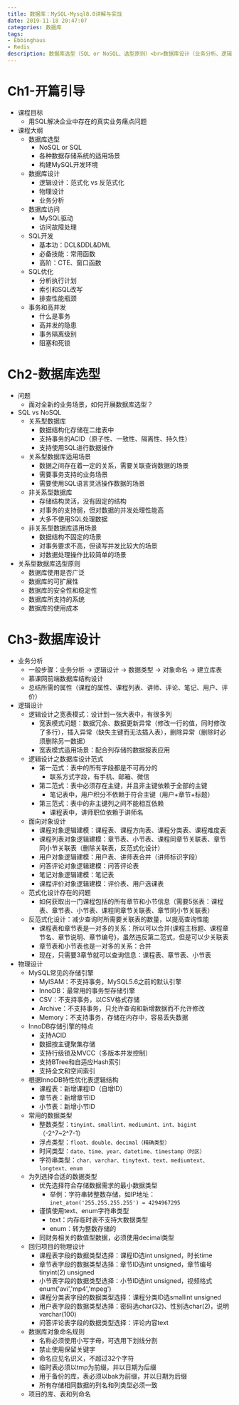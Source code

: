 ```yaml
---
title: 数据库：MySQL-Mysql8.0详解与实战
date: 2019-11-18 20:47:07
categories: 数据库
tags: 
- Ebbinghaus
- Redis
description: 数据库选型（SQL or NoSQL、选型原则）<br>数据库设计（业务分析、逻辑设计、物理设计）<br>数据库访问<br>SQL开发<br>SQL优化<br>事务和高并发
---
```


# Ch1-开篇引导
- 课程目标
    - 用SQL解决企业中存在的真实业务痛点问题
- 课程大纲
    - 数据库选型
        - NoSQL or SQL
        - 各种数据存储系统的适用场景
        - 构建MySQL开发环境
    - 数据库设计
        - 逻辑设计：范式化 vs 反范式化
        - 物理设计
        - 业务分析
    - 数据库访问
        - MySQL驱动
        - 访问故障处理
    - SQL开发
        - 基本功：DCL&DDL&DML
        - 必备技能：常用函数
        - 高阶：CTE、窗口函数
    - SQL优化
        - 分析执行计划
        - 索引和SQL改写
        - 排查性能瓶颈
    - 事务和高并发
        - 什么是事务
        - 高并发的隐患
        - 事务隔离级别
        - 阻塞和死锁

# Ch2-数据库选型
- 问题
    - 面对全新的业务场景，如何开展数据库选型？
- SQL vs NoSQL
    - 关系型数据库
        - 数据结构化存储在二维表中
        - 支持事务的ACID（原子性、一致性、隔离性、持久性）
        - 支持使用SQL进行数据操作
    - 关系型数据库适用场景
        - 数据之间存在着一定的关系，需要关联查询数据的场景
        - 需要事务支持的业务场景
        - 需要使用SQL语言灵活操作数据的场景
    - 非关系型数据库
        - 存储结构灵活，没有固定的结构
        - 对事务的支持弱，但对数据的并发处理性能高
        - 大多不使用SQL处理数据
    - 非关系型数据库适用场景
        - 数据结构不固定的场景
        - 对事务要求不高，但读写并发比较大的场景
        - 对数据处理操作比较简单的场景
- 关系型数据库选型原则
    - 数据库使用是否广泛
    - 数据库的可扩展性
    - 数据库的安全性和稳定性
    - 数据库所支持的系统
    - 数据库的使用成本

# Ch3-数据库设计
- 业务分析
    - 一般步骤：业务分析 -> 逻辑设计 -> 数据类型 -> 对象命名 -> 建立库表
    - 慕课网前端数据库结构设计
    - 总结所需的属性（课程的属性、课程列表、讲师、评论、笔记、用户、评价）
- 逻辑设计
    - 逻辑设计之宽表模式：设计到一张大表中，有很多列
        - 宽表模式问题：数据冗余、数据更新异常（修改一行的值，同时修改了多行），插入异常（缺失主键而无法插入表），删除异常（删除时必须删除另一数据）
        - 宽表模式适用场景：配合列存储的数据报表应用
    - 逻辑设计之数据库设计范式
        - 第一范式：表中的所有字段都是不可再分的
            - 联系方式字段，有手机、邮箱、微信
        - 第二范式：表中必须存在主键，并且非主键依赖于全部的主键
            - 笔记表中，用户积分不依赖于符合主键（用户+章节+标题）
        - 第三范式：表中的非主键列之间不能相互依赖
            - 课程表中，讲师职位依赖于讲师名
    - 面向对象设计
        - 课程对象逻辑建模：课程表、课程方向表、课程分类表、课程难度表
        - 课程列表对象逻辑建模：章节表、小节表、课程同章节关联表、章节同小节关联表（删除关联表，反范式化设计）
        - 用户对象逻辑建模：用户表、讲师表合并（讲师标识字段）
        - 问答评论对象逻辑建模：问答评论表
        - 笔记对象逻辑建模：笔记表
        - 课程评价对象逻辑建模：评价表、用户选课表
    - 范式化设计存在的问题
        - 如何获取出一门课程包括的所有章节和小节信息（需要5张表：课程表、章节表、小节表、课程同章节关联表、章节同小节关联表）
    - 反范式化设计：减少查询时所需要关联表的数量，以提高查询性能
        - 课程表和章节表是一对多的关系：所以可以合并{课程主标题、课程章节名、章节说明、章节编号}，虽然违反第二范式，但是可以少关联表
        - 章节表和小节表也是一对多的关系：合并
        - 现在，只需要3章节就可以查询信息：课程表、章节表、小节表
- 物理设计
    - MySQL常见的存储引擎
        - MyISAM：不支持事务，MySQL5.6之前的默认引擎
        - InnoDB：最常用的事务型存储引擎
        - CSV：不支持事务，以CSV格式存储
        - Archive：不支持事务，只允许查询和新增数据而不允许修改
        - Memory：不支持事务，存储在内存中，容易丢失数据
    - InnoDB存储引擎的特点
        - 支持ACID
        - 数据按主键聚集存储
        - 支持行级锁及MVCC（多版本并发控制）
        - 支持BTree和自适应Hash索引
        - 支持全文和空间索引
    - 根据InnoDB特性优化表逻辑结构
        - 课程表：新增课程ID（自增ID）
        - 章节表：新增章节ID
        - 小节表：新增小节ID
    - 常用的数据类型
        - 整数类型：`tinyint、smallint、mediumint、int、bigint`（-2^7~2^7-1）
        - 浮点类型：`float、double、decimal（精确类型）`
        - 时间类型：`date、time、year、datetime、timestamp（时区）`
        - 字符串类型：`char、varchar、tinytext、text、mediumtext、longtext、enum`
    - 为列选择合适的数据类型
        - 优先选择符合存储数据需求的最小数据类型
            - 举例：字符串转整数存储，如IP地址：`inet_aton('255.255.255.255') = 4294967295`
        - 谨慎使用text、enum字符串类型
            - text：内存临时表不支持大数据类型
            - enum：转为整数存储的
        - 同财务相关的数值型数据，必须使用decimal类型
    - 回归项目的物理设计
        - 课程表字段的数据类型选择：课程ID选int unsigned，时长time
        - 章节表字段的数据类型选择：章节ID选int unsigned，章节编号tinyint(2) unsigned
        - 小节表字段的数据类型选择：小节ID选int unsigned，视频格式enum('avi','mp4','mpeg')
        - 课程分类表字段的数据类型选择：课程分类ID选smallint unsigned
        - 用户表字段的数据类型选择：密码选char(32)、性别选char(2)，说明varchar(100)
        - 问答评论表字段的数据类型选择：评论内容text
    - 数据库对象命名规则
        - 名称必须使用小写字母，可选用下划线分割
        - 禁止使用保留关键字
        - 命名应见名识义，不超过32个字符
        - 临时表必须以tmp为前缀，并以日期为后缀
        - 用于备份的库，表必须以bak为前缀，并以日期为后缀
        - 所有存储相同数据的列名和列类型必须一致
    - 项目的库、表和列命名
